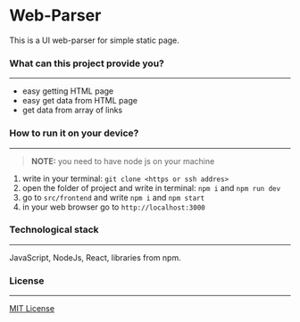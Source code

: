# Web-Parser

This is a UI web-parser for simple static page.

### What can this project provide you?
<hr>

* easy getting HTML page
* easy get data from HTML page
* get data from array of links

### How to run it on your device?
<hr>

> **NOTE:** you need to have node js on your machine
1. write in your terminal: ```git clone <https or ssh addres>```
2. open the folder of project and write in terminal: ```npm i``` and ```npm run dev```
3. go to ```src/frontend``` and write ```npm i``` and ```npm start```
3. in your web browser go to ```http://localhost:3000```

### Technological stack
<hr>

JavaScript, NodeJs, React, libraries from npm.

### License
<hr>

[MIT License](LICENSE)
